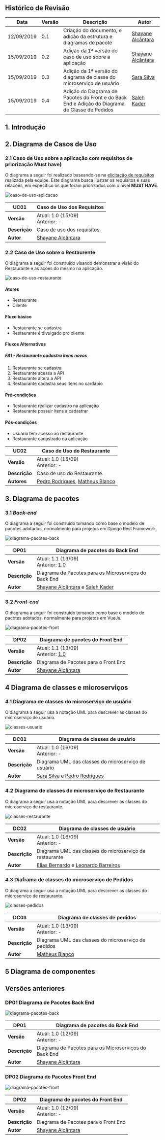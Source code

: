 ## Histórico de Revisão

|Data|Versão|Descrição|Autor|
|-|-|-|-|
|12/09/2019|0.1|Criação do documento, e adição da estrutura e diagramas de pacote|[Shayane Alcântara](https://github.com/shayanealcantara)|
|15/09/2019|0.2|Adição da 1ª versão do caso de uso sobre a aplicação|[Shayane Alcântara](https://github.com/shayanealcantara)|
|15/09/2019|0.3|Adição da 1ª versão do diagrama de classe do microserviço de usuário |[Sara Silva](https://github.com/silvasara)|
|15/09/2019|0.4|Adição do Diagrama de Pacotes do Front e do Back End e Adição do Diagrama de Classe de Pedidos|[Saleh Kader](https://github.com/devsalula)|


## 1. Introdução



## 2. Diagrama de Casos de Uso

### 2.1 Caso de Uso sobre a aplicação com requisitos de priorização Must have)

O diagrama a seguir foi realizado baseando-se na [elicitação de requisitos](../iniciativas_extras/elicitacao_de_requisitos/elicitacao_de_requisitos.md) realizada pela equipe. Este diagrama busca ilustrar os requisitos e suas relações, em específico os que foram priorizados com o nível **MUST HAVE**.

![caso-de-uso-aplicacao](../images/diagramas-uml/application_use_case_v1.jpg)

|**UC01** | **Caso de Uso dos Requisitos**  |
|--|--|
| **Versão**| Atual: 1.0 (15/09) <br> Anterior: - |
| **Descrição** | Caso de uso dos requisitos. |
|**Autor**| [Shayane Alcântara](https://github.com/shayanealcantara) |

### 2.2 Caso de Uso sobre o Restaurente

O diagrama a seguir foi construído visando demonstrar a visão do Restaurante e as ações do mesmo na aplicação.

![caso-de-uso-restaurante](../images/diagramas-uml/restaurant_use_case.jpeg)

#### Atores
    
* Restaurante  
* Cliente  

#### Fluxo básico
* Restaurante se cadastra
* Restaurante é divulgado pro cliente

#### Fluxos Alternativos
##### FA1 - Restaurante cadastra itens novos
1) Restaurante se cadastra  
2) Restaurante acessa a API  
3) Restaurante altera a API  
4) Restaurante cadastra seus itens no cardápio

#### Pré-condições
* Restaurante realizar cadastro na aplicação
* Restaurante possuir itens a cadastrar

#### Pós-condições
* Usuário tem acesso ao restaurante
* Restaurante cadastrado na aplicação

|**UC02** | **Caso de Uso do Restaurante**  |
|--|--|
| **Versão**| Atual: 1.0 (15/09) <br> Anterior: - |
| **Descrição** | Caso de uso do Restaurante. |
|**Autores**| [Pedro Rodrigues](https://github.com/pedro-prp), [Matheus Blanco](https://github.com/MatheusBlanco) |


## 3. Diagrama de pacotes

### 3.1 _Back-end_

O diagrama a seguir foi construído tomando como base o modelo de pacotes adotados, normalmente para projetos em Django Rest Framework.

![diagrama-pacotes-back](../images/diagramas-uml/package_diagram_backend-v1_1.jpg)

|**DP01** | **Diagrama de pacotes do Back End**  |
|--|--|
| **Versão**| Atual: 1.1 (13/09) <br> Anterior: [1.0](#dp01-diagrama-de-pacotes-back-end) |
| **Descrição** | Diagrama de Pacotes para os Microserviços do Back End |
|**Autor**| [Shayane Alcântara](https://github.com/shayanealcantara) e [Saleh Kader](https://github.com/devsalula)|


### 3.2 _Front-end_

O diagrama a seguir foi construído tomando como base o modelo de pacotes adotados, normalmente para projetos em VueJs.

![diagrama-pacotes-front](../images/diagramas-uml/package_diagram_front-v1_1.jpg)

|**DP02** | **Diagrama de pacotes do Front End**  |
|--|--|
| **Versão**| Atual: 1.1 (13/09) <br> Anterior: [1.0](#dp02-diagrama-de-pacotes-front-end) |
| **Descrição** | Diagrama de Pacotes para o Front End |
|**Autor**| [Shayane Alcântara](https://github.com/shayanealcantara)|

## 4 Diagrama de classes e microserviços

### 4.1  Diagrama de classes do microserviço de usuário

O diagrama a seguir usa a notação UML para descrever as classes do microserviço de usuário.

![classes-usuario](../images/diagramas-uml/class_diagram_user_v1.jpg)

|**DC01** | **Diagrama de classes de usuário**  |
|--|--|
| **Versão**| Atual: 1.0 (16/09) <br> Anterior: - |
| **Descrição** | Diagrama UML das classes do microserviço de usuário |
|**Autor**| [Sara Silva](https://github.com/silvasara) e [Pedro Rodrigues](https://github.com/pedro-prp)|

### 4.2  Diagrama de classes do microserviço de Restaurante

O diagrama a seguir usa a notação UML para descrever as classes do microserviço de restaurante.

![classes-restaurante](../images/diagramas-uml/class_diagram_restaurant_v1.jpg)

|**DC02** | **Diagrama de classes de usuário**  |
|--|--|
| **Versão**| Atual: 1.0 (16/09) <br> Anterior: - |
| **Descrição** | Diagrama UML das classes do microserviço de restaurante |
|**Autor**| [Elias Bernardo](https://github.com/ebmm01) e [Leonardo Barreiros](https://github.com/leossb36)|

### 4.3 Diaframa de classes do microserviço de Pedidos

O diagrama a seguir usa a notação UML para descrever as classes do microserviço de restaurante.

![classes-pedidos](../images/diagramas-uml/class_diagram_order_v1.jpg)

|**DC03** | **Diagrama de classes de pedidos**  |
|--|--|
| **Versão**| Atual: 1.0 (13/09) <br> Anterior: - |
| **Descrição** | Diagrama UML das classes do microserviço de pedidos |
|**Autor**| [Matheus Blanco](https://github.com/MatheusBlanco)|

## 5 Diagrama de componentes

## Versões anteriores

### DP01 Diagrama de Pacotes Back End

![diagrama-pacotes-back](../images/diagramas-uml/package_diagram_backend-v1.jpg)

|**DP01** | **Diagrama de pacotes do Back End**  |
|--|--|
| **Versão**| Atual: 1.0 (12/09) <br> Anterior: - |
| **Descrição** | Diagrama de Pacotes para os Microserviços do Back End |
|**Autor**| [Shayane Alcântara](https://github.com/shayanealcantara)|

### DP02 Diagrama de Pacotes Front End

![diagrama-pacotes-front](../images/diagramas-uml/package_diagram_front-v1.jpg)

|**DP02** | **Diagrama de pacotes do Front End**  |
|--|--|
| **Versão**| Atual: 1.0 (12/09) <br> Anterior: - |
| **Descrição** | Diagrama de Pacotes para o Front End |
|**Autor**| [Shayane Alcântara](https://github.com/shayanealcantara)|